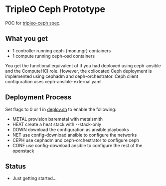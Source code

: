 # TripleO Ceph Prototype

POC for [tripleo-ceph spec](https://review.opendev.org/#/c/723108).

## What you get

- 1 controller running ceph-{mon,mgr} containers
- 1 compute running ceph-osd containers

You get the functional equivalent of if you had deployed using 
ceph-ansible and the ComputeHCI role. However, the collocated
Ceph deployment is implemented using cephadm and ceph-orchestrator.
Ceph client configuration uses ceph-ansible-external.yaml.

## Deployment Process

Set flags to 0 or 1 in [deploy.sh](deploy.sh) to enable the following:

- METAL provision baremetal with metalsmith
- HEAT create a heat stack with --stack-only
- DOWN download the configuration as ansible playbooks
- NET use config-download ansible to configure the networks
- CEPH use cephadm and ceph-orchestrator to configure ceph
- CONF use config-download ansible to configure the rest of the openstack

## Status

- Just getting started...
